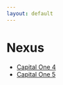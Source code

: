 ```yaml
---
layout: default
---
```

# Nexus
* [Capital One 4](/assignments/Capital%20One%204.html)
* [Capital One 5](/assignments/Capital%20One%205.html)
